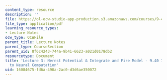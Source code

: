 ```yaml
---
content_type: resource
description: ''
file: https://ol-ocw-studio-app-production.s3.amazonaws.com/courses/9-40-introduction-to-neural-computation-spring-2018/16084675fd6a490a2ac0d3d6ae350072_MIT9_40S18_Lec03.pdf
file_type: application/pdf
learning_resource_types:
- Lecture Notes
ocw_type: OCWFile
parent_title: Lecture Notes
parent_type: CourseSection
parent_uid: 8f6c4243-744a-9b41-6623-a021d0178db2
resourcetype: Document
title: 'Lecture 3: Nernst Potential & Integrate and Fire Model - 9.40 Introduction
  to Neural Computation'
uid: 16084675-fd6a-490a-2ac0-d3d6ae350072
---
```

